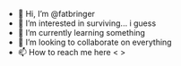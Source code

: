 - 👋 Hi, I’m @fatbringer
- 👀 I’m interested in surviving... i guess
- 🌱 I’m currently learning something
- 💞️ I’m looking to collaborate on everything
- 📫 How to reach me here < >

<!---
fatbringer/fatbringer is a ✨ special ✨ repository because its `README.md` (this file) appears on your GitHub profile.
You can click the Preview link to take a look at your changes.
--->
